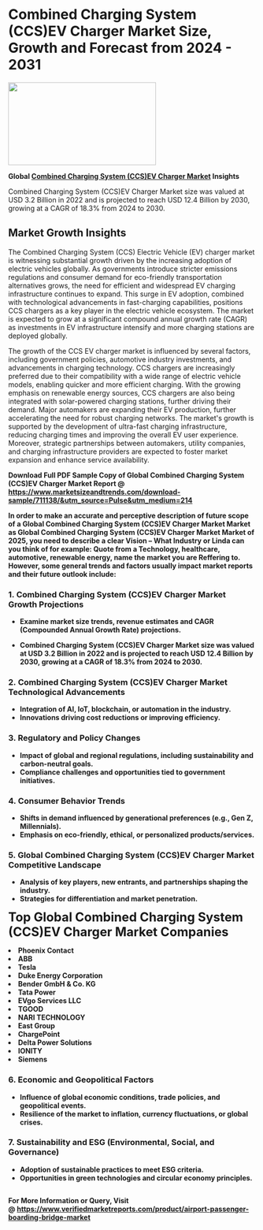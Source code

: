 <H1>Combined Charging System (CCS)EV Charger Market Size, Growth and Forecast from 2024 - 2031</H1><img class="aligncenter size-medium wp-image-584254" src="https://thirdeyenews.in/wp-content/uploads/2024/09/Global-Market-Research-300x168.jpeg" alt="" width="300" height="168" /><p><strong>Global&nbsp;<a href="https://www.marketsizeandtrends.com/download-sample/711138/&amp;utm_source=Pulse&amp;utm_medium=214">Combined Charging System (CCS)EV Charger Market</a> Insights</strong></p><p>Combined Charging System (CCS)EV Charger Market size was valued at USD 3.2 Billion in 2022 and is projected to reach USD 12.4 Billion by 2030, growing at a CAGR of 18.3% from 2024 to 2030.</p><p><h2>Market Growth Insights</h2> <p>The Combined Charging System (CCS) Electric Vehicle (EV) charger market is witnessing substantial growth driven by the increasing adoption of electric vehicles globally. As governments introduce stricter emissions regulations and consumer demand for eco-friendly transportation alternatives grows, the need for efficient and widespread EV charging infrastructure continues to expand. This surge in EV adoption, combined with technological advancements in fast-charging capabilities, positions CCS chargers as a key player in the electric vehicle ecosystem. The market is expected to grow at a significant compound annual growth rate (CAGR) as investments in EV infrastructure intensify and more charging stations are deployed globally.</p> <p><strong></strong></p> <p>The growth of the CCS EV charger market is influenced by several factors, including government policies, automotive industry investments, and advancements in charging technology. CCS chargers are increasingly preferred due to their compatibility with a wide range of electric vehicle models, enabling quicker and more efficient charging. With the growing emphasis on renewable energy sources, CCS chargers are also being integrated with solar-powered charging stations, further driving their demand. Major automakers are expanding their EV production, further accelerating the need for robust charging networks. The market's growth is supported by the development of ultra-fast charging infrastructure, reducing charging times and improving the overall EV user experience. Moreover, strategic partnerships between automakers, utility companies, and charging infrastructure providers are expected to foster market expansion and enhance service availability. <p><strong></p><p><span class=""><strong>Download Full PDF Sample Copy of Global Combined Charging System (CCS)EV Charger Market Report</strong> @ <a href="https://www.marketsizeandtrends.com/download-sample/711138/&amp;utm_source=Pulse&amp;utm_medium=214" target="_blank">https://www.marketsizeandtrends.com/download-sample/711138/&amp;utm_source=Pulse&amp;utm_medium=214</a></span></p><p>In order to make an accurate and perceptive description of future scope of a Global&nbsp;Combined Charging System (CCS)EV Charger Market Market as Global&nbsp;Combined Charging System (CCS)EV Charger Market Market of 2025, you need to describe a clear Vision &ndash; What Industry or Linda can you think of for example: Quote from a Technology, healthcare, automotive, renewable energy, name the market you are Reffering to. However, some general trends and factors usually impact market reports and their future outlook include:</p><h3>1.&nbsp;<strong>Combined Charging System (CCS)EV Charger Market Growth Projections</strong></h3><ul><li>Examine market size trends, revenue estimates and CAGR (Compounded Annual Growth Rate) projections.</li><li><p>Combined Charging System (CCS)EV Charger Market size was valued at USD 3.2 Billion in 2022 and is projected to reach USD 12.4 Billion by 2030, growing at a CAGR of 18.3% from 2024 to 2030.</p></li></ul><h3>2.&nbsp;<strong>Combined Charging System (CCS)EV Charger Market Technological Advancements</strong></h3><ul><li>Integration of AI, IoT, blockchain, or automation in the industry.</li><li>Innovations driving cost reductions or improving efficiency.</li></ul><h3>3.&nbsp;<strong>Regulatory and Policy Changes</strong></h3><ul><li>Impact of global and regional regulations, including sustainability and carbon-neutral goals.</li><li>Compliance challenges and opportunities tied to government initiatives.</li></ul><h3>4.&nbsp;<strong>Consumer Behavior Trends</strong></h3><ul><li>Shifts in demand influenced by generational preferences (e.g., Gen Z, Millennials).</li><li>Emphasis on eco-friendly, ethical, or personalized products/services.</li></ul><h3>5.&nbsp;<strong>Global Combined Charging System (CCS)EV Charger Market Competitive Landscape</strong></h3><ul><li>Analysis of key players, new entrants, and partnerships shaping the industry.</li><li>Strategies for differentiation and market penetration.</li></ul><p data-pm-slice="1 1 []"><span style="color: inherit; font-family: inherit; font-size: 25px;">Top Global Combined Charging System (CCS)EV Charger Market Companies</span></p><div class="" data-test-id=""><p><li>Phoenix Contact</li><li> ABB</li><li> Tesla</li><li> Duke Energy Corporation</li><li> Bender GmbH & Co. KG</li><li> Tata Power</li><li> EVgo Services LLC</li><li> TGOOD</li><li> NARI TECHNOLOGY</li><li> East Group</li><li> ChargePoint</li><li> Delta Power Solutions</li><li> IONITY</li><li> Siemens</li></p></div><h3>6.&nbsp;<strong>Economic and Geopolitical Factors</strong></h3><ul><li>Influence of global economic conditions, trade policies, and geopolitical events.</li><li>Resilience of the market to inflation, currency fluctuations, or global crises.</li></ul><h3>7.&nbsp;<strong>Sustainability and ESG (Environmental, Social, and Governance)</strong></h3><ul><li>Adoption of sustainable practices to meet ESG criteria.</li><li>Opportunities in green technologies and circular economy principles.</li></ul><h2><strong style="font-size: 14px;">For More Information or Query, Visit @&nbsp;</strong><a style="background-color: #ffffff; font-size: 14px;" href="https://www.marketsizeandtrends.com/report/combined-charging-system-ccs-ev-charger-market/" target="_blank">https://www.verifiedmarketreports.com/product/airport-passenger-boarding-bridge-market</a></h2>
